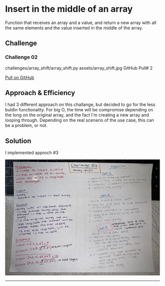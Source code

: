 # Insert in the middle of an array
Function that receives an array and a value, and return a new array with all the same elements and the value inserted in the middle of the array.

## Challenge
### Challenge 02

challenges/array_shift/array_shift.py
assets/array_shift.jpg
GitHub Pull# 2

[Pull on GitHub](https://github.com/ilealm/data-structures-and-algorithms-python/pull/2)


## Approach & Efficiency
I had 3 different approach on this challange, but decided to go for the less buldin functionality.
For big O, the time will be compromise depending on the long on the original array, and the fact I'm creating a new array and looping through.
Depending on the real scenario of the use case, this can be a problem, or not.

## Solution
I implemented approch #3

![My solution](/assets/array_shift.jpg)
_______

